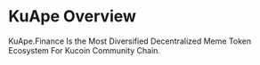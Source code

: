 # KuApe Overview

KuApe.Finance Is the Most Diversified Decentralized Meme Token Ecosystem For Kucoin Community Chain. 



